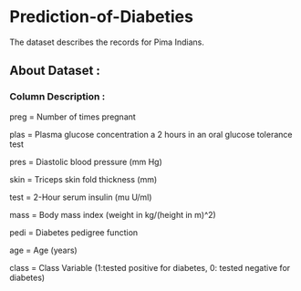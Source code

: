 # Prediction-of-Diabeties

The dataset describes the records for Pima Indians.

## About Dataset :

### Column Description :

preg = Number of times pregnant

plas = Plasma glucose concentration a 2 hours in an oral glucose tolerance test

pres = Diastolic blood pressure (mm Hg)

skin = Triceps skin fold thickness (mm)

test = 2-Hour serum insulin (mu U/ml)

mass = Body mass index (weight in kg/(height in m)^2)

pedi = Diabetes pedigree function

age = Age (years)

class = Class Variable (1:tested positive for diabetes, 0: tested negative for diabetes)
